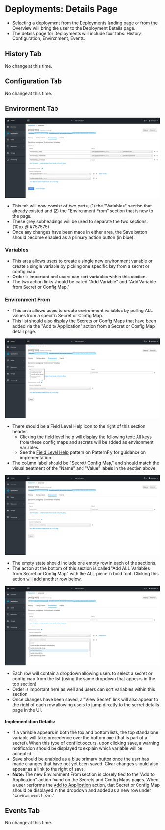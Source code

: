 # Deployments: Details Page

- Selecting a deployment from the Deployments landing page or from the Overview will bring the user to the Deployment Details page.
- The details page for Deployments will include four tabs: History, Configuration, Environment, Events.

## History Tab
No change at this time.

## Configuration Tab
No change at this time.

## Environment Tab
 ![template](img/v2-EnvVar-05.png)
- This tab will now consist of two parts, (1) the "Variables" section that already existed and (2) the "Environment From" section that is new to the page.
- These grey subheadings will be used to separate the two sections. (10px @ #757575)
- Once any changes have been made in either area, the Save button should become enabled as a primary action button (in blue).

### Variables
- This area allows users to create a single new environment variable or create a single variable by picking one specific key from a secret or config map.
- Order is important and users can sort variables within this section.
- The two action links should be called "Add Variable" and "Add Variable from Secret or Config Map."

### Environment From
- This area allows users to create environment variables by pulling ALL values from a specific Secret or Config Map.
- This list should also display the Secrets or Config Maps that have been added via the "Add to Application" action from a Secret or Config Map detail page.

![template](img/v2-EnvVar-help.png)
- There should be a Field Level Help icon to the right of this section header.
  - Clicking the field level help will display the following text: All keys from these config maps and secrets will be added as environment variables.
  - See the [Field Level Help](http://www.patternfly.org/pattern-library/forms-and-controls/field-level-help/) pattern on PatternFly for guidance on implementation.
- The column label should be "Secret/ Config Map," and should match the visual treatment of the "Name" and "Value" labels in the section above.

![template](img/v2-EnvVar-empty.png)
- The empty state should include one empty row in each of the sections.
- The action at the bottom of this section is called "Add ALL Variables from Secret or Config Map" with the ALL piece in bold font. Clicking this action will add another row below.

![template](img/v2-EnvVar-drop.png)
- Each row will contain a dropdown allowing users to select a secret or config map from the list (using the same dropdown that appears in the top section)
- Order is important here as well and users can sort variables within this section.
- Once changes have been saved, a "View Secret" link will also appear to the right of each row allowing users to jump directly to the secret details page in the UI.

#### Implementation Details:
- If a variable appears in both the top and bottom lists, the top standalone variable will take precedence over the bottom one (that is part of a secret). When this type of conflict occurs, upon clicking save, a warning notification should be displayed to explain which variable will be accepted.  
- Save should be enabled as a blue primary button once the user has made changes that have not yet been saved. Clear changes should also appear as a link to the right of save.
- **Note:** The new Environment From section is closely tied to the "Add to Application" action found on the Secrets and Config Maps pages. When a user performs the [Add to Application](http://openshift.github.io/openshift-origin-design/web-console/project-details/add-to-application) action, that Secret or Config Map should be displayed in the dropdown and added as a new row under "Environment From."

## Events Tab
No change at this time.
